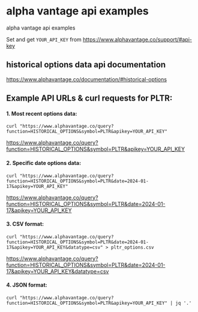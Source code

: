 # alpha vantage api examples

alpha vantage api examples

Set and get ```YOUR_API_KEY``` from https://www.alphavantage.co/support/#api-key

## historical options data api documentation

https://www.alphavantage.co/documentation/#historical-options


## Example API URLs & curl requests for PLTR:


#### 1. Most recent options data:

```
curl "https://www.alphavantage.co/query?function=HISTORICAL_OPTIONS&symbol=PLTR&apikey=YOUR_API_KEY"
```

https://www.alphavantage.co/query?function=HISTORICAL_OPTIONS&symbol=PLTR&apikey=YOUR_API_KEY





#### 2. Specific date options data:

```
curl "https://www.alphavantage.co/query?function=HISTORICAL_OPTIONS&symbol=PLTR&date=2024-01-17&apikey=YOUR_API_KEY"
```

https://www.alphavantage.co/query?function=HISTORICAL_OPTIONS&symbol=PLTR&date=2024-01-17&apikey=YOUR_API_KEY



#### 3. CSV format:

```
curl "https://www.alphavantage.co/query?function=HISTORICAL_OPTIONS&symbol=PLTR&date=2024-01-17&apikey=YOUR_API_KEY&datatype=csv" > pltr_options.csv
```


https://www.alphavantage.co/query?function=HISTORICAL_OPTIONS&symbol=PLTR&date=2024-01-17&apikey=YOUR_API_KEY&datatype=csv


#### 4. JSON format:

```
curl "https://www.alphavantage.co/query?function=HISTORICAL_OPTIONS&symbol=PLTR&apikey=YOUR_API_KEY" | jq '.'
```
























